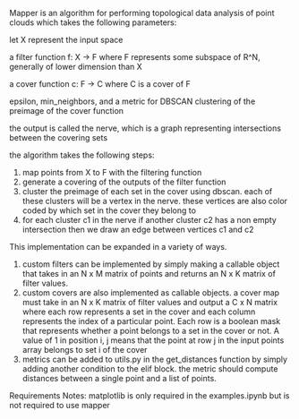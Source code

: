 Mapper is an algorithm for performing topological data analysis of point clouds which takes the following parameters:

let X represent the input space

a filter function f: X -> F where F represents some subspace of R^N, generally of lower dimension than X

a cover function c: F -> C where C is a cover of F

epsilon, min_neighbors, and a metric for DBSCAN clustering of the preimage of the cover function

the output is called the nerve, which is a graph representing intersections between the covering sets

the algorithm takes the following steps:

1. map points from X to F with the filtering function
2. generate a covering of the outputs of the filter function
3. cluster the preimage of each set in the cover using dbscan. each of these clusters will be a vertex in the nerve. these vertices are also color coded by which set in the cover they belong to
4. for each cluster c1 in the nerve if another cluster c2 has a non empty intersection then we draw an edge between vertices c1 and c2

This implementation can be expanded in a variety of ways.

1. custom filters can be implemented by simply making a callable object that takes in an N x M matrix of points and returns an N x K matrix of filter values.
2. custom covers are also implemented as callable objects. a cover map must take in an N x K matrix of filter values and output a C x N matrix where each row represents a set in the cover and each column represents the index of a particular point. 
Each row is a boolean mask that represents whether a point belongs to a set in the cover or not. 
A value of 1 in position i, j means that the point at row j in the input points array belongs to set i of the cover
3. metrics can be added to utils.py in the get_distances function by simply adding another condition to the elif block. the metric should compute distances between a single point and a list of points.

Requirements Notes:
matplotlib is only required in the examples.ipynb but is not required to use mapper
